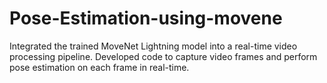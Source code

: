# Pose-Estimation-using-movene
Integrated the trained MoveNet Lightning model into a real-time video processing pipeline. Developed code to capture video frames and perform pose estimation on each frame in real-time.
